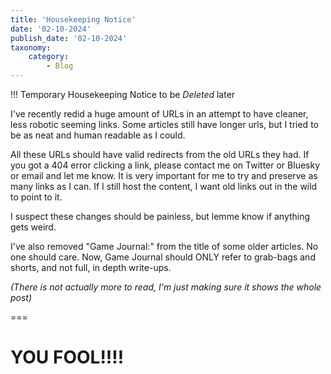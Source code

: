 ```yaml
---
title: 'Housekeeping Notice'
date: '02-10-2024'
publish_date: '02-10-2024'
taxonomy:
    category:
        - Blog
---
```


!!! Temporary Housekeeping Notice to be *Deleted* later

I've recently redid a huge amount of URLs in an attempt to have cleaner, less robotic seeming links. Some articles still have longer urls, but I tried to be as neat and human readable as I could.

All these URLs should have valid redirects from the old URLs they had. If you got a 404 error clicking a link, please contact me on Twitter or Bluesky or email and let me know. It is very important for me to try and preserve as many links as I can. If I still host the content, I want old links out in the wild to point to it.

I suspect these changes should be painless, but lemme know if anything gets weird.

I've also removed "Game Journal:" from the title of some older articles. No one should care. Now, Game Journal should ONLY refer to grab-bags and shorts, and not full, in depth write-ups.

*(There is not actually more to read, I'm just making sure it shows the whole post)*

===

# YOU FOOL!!!!